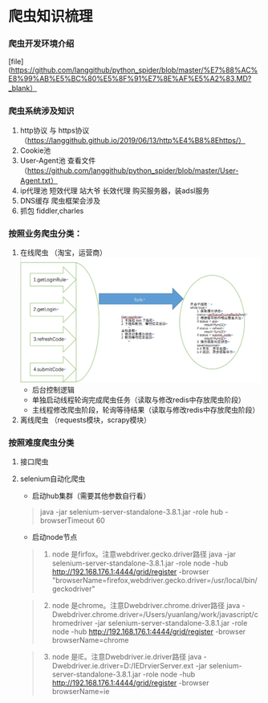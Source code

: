 
# 爬虫知识梳理

### 爬虫开发环境介绍 
[file](https://github.com/langgithub/python_spider/blob/master/%E7%88%AC%E8%99%AB%E5%BC%80%E5%8F%91%E7%8E%AF%E5%A2%83.MD?_blank）

### 爬虫系统涉及知识
1. http协议 与 https协议 （https://langgithub.github.io/2019/06/13/http%E4%B8%8Ehttps/）
2. Cookie池
3. User-Agent池 查看文件 （https://github.com/langgithub/python_spider/blob/master/User-Agent.txt）
4. ip代理池
短效代理 站大爷
长效代理 购买服务器，装adsl服务
5. DNS缓存 爬虫框架会涉及
6. 抓包 fiddler,charles

### 按照业务爬虫分类：
1. 在线爬虫 （淘宝，运营商）
![在线爬虫](在线爬虫设计.png)
    * 后台控制逻辑
    * 单独启动线程轮询完成爬虫任务（读取与修改redis中存放爬虫阶段）
    * 主线程修改爬虫阶段，轮询等待结果（读取与修改redis中存放爬虫阶段）
2. 离线爬虫 （requests模块，scrapy模块）

### 按照难度爬虫分类
1. 接口爬虫
2. selenium自动化爬虫
    * 启动hub集群（需要其他参数自行看）
    > java -jar selenium-server-standalone-3.8.1.jar -role hub -browserTimeout 60
    
    * 启动node节点
    > 1. node 是firfox。注意webdriver.gecko.driver路径
    java -jar selenium-server-standalone-3.8.1.jar -role node  -hub http://192.168.176.1:4444/grid/register  -browser  "browserName=firefox,webdriver.gecko.driver=/usr/local/bin/geckodriver"
    
    > 2. node 是chrome。注意Dwebdriver.chrome.driver路径
    java  -Dwebdriver.chrome.driver=/Users/yuanlang/work/javascript/chromedriver -jar selenium-server-standalone-3.8.1.jar -role node  -hub http://192.168.176.1:4444/grid/register  -browser  browserName=chrome
    
    > 3. node 是IE。注意Dwebdriver.ie.driver路径
    java  -Dwebdriver.ie.driver=D:/IEDrvierServer.ext -jar selenium-server-standalone-3.8.1.jar -role node  -hub http://192.168.176.1:4444/grid/register  -browser  browserName=ie

